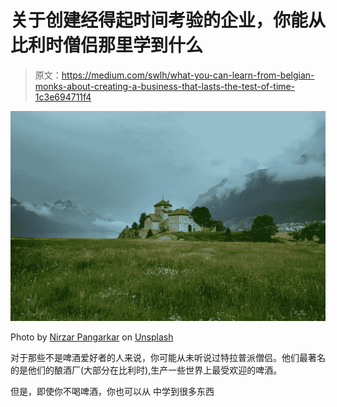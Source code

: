 # 关于创建经得起时间考验的企业，你能从比利时僧侣那里学到什么

> 原文：<https://medium.com/swlh/what-you-can-learn-from-belgian-monks-about-creating-a-business-that-lasts-the-test-of-time-1c3e694711f4>

![](img/ff2117e89b25da07f673915d64f67009.png)

Photo by [Nirzar Pangarkar](https://unsplash.com/photos/InHDUTOpA-s?utm_source=unsplash&utm_medium=referral&utm_content=creditCopyText) on [Unsplash](https://unsplash.com/search/photos/monastery?utm_source=unsplash&utm_medium=referral&utm_content=creditCopyText)

对于那些不是啤酒爱好者的人来说，你可能从未听说过特拉普派僧侣。他们最著名的是他们的酿酒厂(大部分在比利时),生产一些世界上最受欢迎的啤酒。

但是，即使你不喝啤酒，你也可以从 中学到很多东西